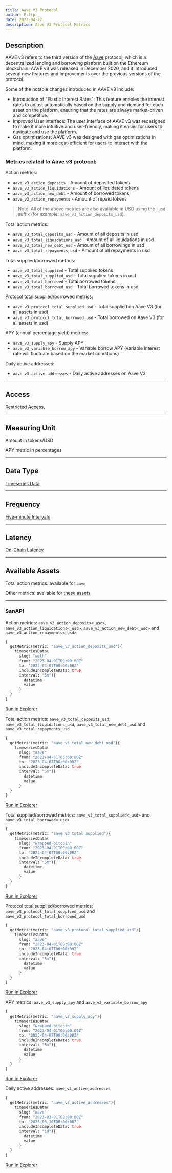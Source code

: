 ```yaml
---
title: Aave V3 Protocol
author: Filip
date: 2023-04-27
description: Aave V3 Protocol Metrics
---
```


## Description
AAVE v3 refers to the third version of the [Aave](https://aave.com/) protocol, 
which is a decentralized lending and borrowing platform built on the Ethereum 
blockchain. AAVE v3 was released in December 2020, and it introduced several new 
features and improvements over the previous versions of the protocol.

Some of the notable changes introduced in AAVE v3 include:
* Introduction of "Elastic Interest Rates": This feature enables the interest 
rates to adjust automatically based on the supply and demand for each asset on 
the platform, ensuring that the rates are always market-driven and competitive.
* Improved User Interface: The user interface of AAVE v3 was redesigned to make 
it more intuitive and user-friendly, making it easier for users to navigate and 
use the platform.
* Gas optimizations: AAVE v3 was designed with gas optimizations in mind, making 
it more cost-efficient for users to interact with the platform.


### Metrics related to Aave v3 protocol:

Action metrics:
* `aave_v3_action_deposits` - Amount of deposited tokens
* `aave_v3_action_liquidations` - Amount of liquidated tokens
* `aave_v3_action_new_debt` - Amount of borrowed tokens
* `aave_v3_action_repayments` - Amount of repaid tokens

> Note: All of the above metrics are also available in USD using the `_usd` 
suffix (for example: `aave_v3_action_deposits_usd`). 

Total action metrics:
* `aave_v3_total_deposits_usd` - Amount of all deposits in usd
* `aave_v3_total_liquidations_usd` - Amount of all liquidations in usd
* `aave_v3_total_new_debt_usd` - Amount of all borrowings in usd
* `aave_v3_total_repayments_usd` - Amount of all repayments in usd

Total supplied/borrowed metrics:
* `aave_v3_total_supplied` - Total supplied tokens
* `aave_v3_total_supplied_usd` - Total supplied tokens in usd
* `aave_v3_total_borrowed` - Total borrowed tokens
* `aave_v3_total_borrowed_usd` - Total borrowed tokens in usd

Protocol total supplied/borrowed metrics:
* `aave_v3_protocol_total_supplied_usd` - Total supplied on Aave V3 (for all assets in usd)
* `aave_v3_protocol_total_borrowed_usd` - Total borrowed on Aave V3 (for all assets in usd)

APY (annual percentage yield) metrics:
* `aave_v3_supply_apy` - Supply APY
* `aave_v3_variable_borrow_apy` - Variable borrow APY (variable interest rate will fluctuate based on the market conditions)

Daily active addresses:
* `aave_v3_active_addresses` - Daily active addresses on Aave V3

---

## Access

[Restricted Access](/metrics/details/access#restricted-access).

---

## Measuring Unit

Amount in tokens/USD

APY metric in percentages

---

## Data Type

[Timeseries Data](/metrics/details/data-type#timeseries-data)

---

## Frequency

[Five-minute Intervals](/metrics/details/frequency#five-minute-frequency)

---

## Latency

[On-Chain Latency](/metrics/details/latency#on-chain-latency)

---

## Available Assets

Total action metrics: available for `aave`

Other metrics: 
available for [these assets](<https://api.santiment.net/graphiql?query=%7B%0A%20%20getMetric(metric%3A%20%22aave_v3_action_deposits%22)%7B%0A%20%20%20%20metadata%7B%0A%20%20%20%20%20%20availableSlugs%0A%20%20%20%20%7D%0A%20%20%7D%0A%7D>)

---

### SanAPI

Action metrics: `aave_v3_action_deposits<_usd>`, `aave_v3_action_liquidations<_usd>`, 
`aave_v3_action_new_debt<_usd>` and `aave_v3_action_repayments<_usd>`

```graphql
{
  getMetric(metric: "aave_v3_action_deposits_usd"){
    timeseriesData(
      slug: "weth"
      from: "2023-04-01T00:00:00Z"
      to: "2023-04-07T00:00:00Z"
      includeIncompleteData: true
      interval: "5m"){
        datetime
        value
      }
  }
}
```
[Run in Explorer](<https://api.santiment.net/graphiql?query=%7B%0A%20%20getMetric(metric%3A%20%22aave_v3_action_deposits_usd%22)%7B%0A%20%20%20%20timeseriesData(%0A%20%20%20%20%20%20slug%3A%20%22weth%22%0A%20%20%20%20%20%20from%3A%20%222023-04-01T00%3A00%3A00Z%22%0A%20%20%20%20%20%20to%3A%20%222023-04-07T00%3A00%3A00Z%22%0A%20%20%20%20%20%20includeIncompleteData%3A%20true%0A%20%20%20%20%20%20interval%3A%20%225m%22)%7B%0A%20%20%20%20%20%20%20%20datetime%0A%20%20%20%20%20%20%20%20value%0A%20%20%20%20%20%20%7D%0A%20%20%7D%0A%7D&variables=%7B%7D>)

Total action metrics: `aave_v3_total_deposits_usd`, `aave_v3_total_liquidations_usd`, 
`aave_v3_total_new_debt_usd` and `aave_v3_total_repayments_usd`

```graphql
{
  getMetric(metric: "aave_v3_total_new_debt_usd"){
    timeseriesData(
      slug: "aave"
      from: "2023-04-01T00:00:00Z"
      to: "2023-04-07T00:00:00Z"
      includeIncompleteData: true
      interval: "5m"){
        datetime
        value
      }
  }
}
```
[Run in Explorer](<https://api.santiment.net/graphiql?query=%7B%0A%20%20getMetric(metric%3A%20%22aave_v3_total_new_debt_usd%22)%7B%0A%20%20%20%20timeseriesData(%0A%20%20%20%20%20%20slug%3A%20%22aave%22%0A%20%20%20%20%20%20from%3A%20%222023-04-01T00%3A00%3A00Z%22%0A%20%20%20%20%20%20to%3A%20%222023-04-07T00%3A00%3A00Z%22%0A%20%20%20%20%20%20includeIncompleteData%3A%20true%0A%20%20%20%20%20%20interval%3A%20%225m%22)%7B%0A%20%20%20%20%20%20%20%20datetime%0A%20%20%20%20%20%20%20%20value%0A%20%20%20%20%20%20%7D%0A%20%20%7D%0A%7D&variables=%7B%7D>)

Total supplied/borrowed metrics: `aave_v3_total_supplied<_usd>` and 
`aave_v3_total_borrowed<_usd>`

```graphql
{
  getMetric(metric: "aave_v3_total_supplied"){
    timeseriesData(
      slug: "wrapped-bitcoin"
      from: "2023-04-01T00:00:00Z"
      to: "2023-04-07T00:00:00Z"
      includeIncompleteData: true
      interval: "5m"){
        datetime
        value
      }
  }
}
```
[Run in Explorer](<https://api.santiment.net/graphiql?query=%7B%0A%20%20getMetric(metric%3A%20%22aave_v3_total_supplied%22)%7B%0A%20%20%20%20timeseriesData(%0A%20%20%20%20%20%20slug%3A%20%22wrapped-bitcoin%22%0A%20%20%20%20%20%20from%3A%20%222023-04-01T00%3A00%3A00Z%22%0A%20%20%20%20%20%20to%3A%20%222023-04-07T00%3A00%3A00Z%22%0A%20%20%20%20%20%20includeIncompleteData%3A%20true%0A%20%20%20%20%20%20interval%3A%20%225m%22)%7B%0A%20%20%20%20%20%20%20%20datetime%0A%20%20%20%20%20%20%20%20value%0A%20%20%20%20%20%20%7D%0A%20%20%7D%0A%7D&variables=%7B%7D>)

Protocol total supplied/borrowed metrics: `aave_v3_protocol_total_supplied_usd` and 
`aave_v3_protocol_total_borrowed_usd`

```graphql
{
  getMetric(metric: "aave_v3_protocol_total_supplied_usd"){
    timeseriesData(
      slug: "aave"
      from: "2023-04-01T00:00:00Z"
      to: "2023-04-07T00:00:00Z"
      includeIncompleteData: true
      interval: "5m"){
        datetime
        value
      }
  }
}
```
[Run in Explorer](<https://api.santiment.net/graphiql?query=%7B%0A%20%20getMetric(metric%3A%20%22aave_v3_protocol_total_supplied_usd%22)%7B%0A%20%20%20%20timeseriesData(%0A%20%20%20%20%20%20slug%3A%20%22aave%22%0A%20%20%20%20%20%20from%3A%20%222023-04-01T00%3A00%3A00Z%22%0A%20%20%20%20%20%20to%3A%20%222023-04-07T00%3A00%3A00Z%22%0A%20%20%20%20%20%20includeIncompleteData%3A%20true%0A%20%20%20%20%20%20interval%3A%20%225m%22)%7B%0A%20%20%20%20%20%20%20%20datetime%0A%20%20%20%20%20%20%20%20value%0A%20%20%20%20%20%20%7D%0A%20%20%7D%0A%7D&variables=%7B%7D>)

APY metrics: `aave_v3_supply_apy` and `aave_v3_variable_borrow_apy`

```graphql
{
  getMetric(metric: "aave_v3_supply_apy"){
    timeseriesData(
      slug: "wrapped-bitcoin"
      from: "2023-04-01T00:00:00Z"
      to: "2023-04-07T00:00:00Z"
      includeIncompleteData: true
      interval: "5m"){
        datetime
        value
      }
  }
}
```
[Run in Explorer](<https://api.santiment.net/graphiql?query=%7B%0A%20%20getMetric(metric%3A%20%22aave_v3_supply_apy%22)%7B%0A%20%20%20%20timeseriesData(%0A%20%20%20%20%20%20slug%3A%20%22wrapped-bitcoin%22%0A%20%20%20%20%20%20from%3A%20%222023-04-01T00%3A00%3A00Z%22%0A%20%20%20%20%20%20to%3A%20%222023-04-07T00%3A00%3A00Z%22%0A%20%20%20%20%20%20includeIncompleteData%3A%20true%0A%20%20%20%20%20%20interval%3A%20%225m%22)%7B%0A%20%20%20%20%20%20%20%20datetime%0A%20%20%20%20%20%20%20%20value%0A%20%20%20%20%20%20%7D%0A%20%20%7D%0A%7D&variables=%7B%7D>)

Daily active addresses: `aave_v3_active_addresses`

```graphql
{
  getMetric(metric: "aave_v3_active_addresses"){
    timeseriesData(
      slug: "aave"
      from: "2023-03-01T00:00:00Z"
      to: "2023-03-10T00:00:00Z"
      includeIncompleteData: true
      interval: "1d"){
        datetime
        value
      }
  }
}
```
[Run in Explorer](<https://api.santiment.net/graphiql?query=%7B%0A%20%20getMetric(metric%3A%20%22aave_v3_active_addresses%22)%7B%0A%20%20%20%20timeseriesData(%0A%20%20%20%20%20%20slug%3A%20%22aave%22%0A%20%20%20%20%20%20from%3A%20%222023-03-01T00%3A00%3A00Z%22%0A%20%20%20%20%20%20to%3A%20%222023-03-10T00%3A00%3A00Z%22%0A%20%20%20%20%20%20includeIncompleteData%3A%20true%0A%20%20%20%20%20%20interval%3A%20%221d%22)%7B%0A%20%20%20%20%20%20%20%20datetime%0A%20%20%20%20%20%20%20%20value%0A%20%20%20%20%20%20%7D%0A%20%20%7D%0A%7D>)
